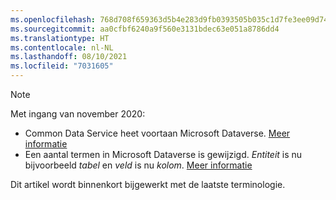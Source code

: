 ```yaml
---
ms.openlocfilehash: 768d708f659363d5b4e283d9fb0393505b035c1d7fe3ee09d74ea17eab87a8f0
ms.sourcegitcommit: aa0cfbf6240a9f560e3131bdec63e051a8786dd4
ms.translationtype: HT
ms.contentlocale: nl-NL
ms.lasthandoff: 08/10/2021
ms.locfileid: "7031605"
---
```

> [!NOTE]
> Met ingang van november 2020:
> - Common Data Service heet voortaan Microsoft Dataverse. [Meer informatie](https://aka.ms/PAuAppBlog)
> - Een aantal termen in Microsoft Dataverse is gewijzigd. *Entiteit* is nu bijvoorbeeld *tabel* en *veld* is nu *kolom*. [Meer informatie](/powerapps/maker/data-platform/data-platform-intro)
>
> Dit artikel wordt binnenkort bijgewerkt met de laatste terminologie.